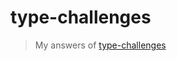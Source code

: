 # type-challenges
> My answers of [type-challenges](https://github.com/type-challenges/type-challenges)

